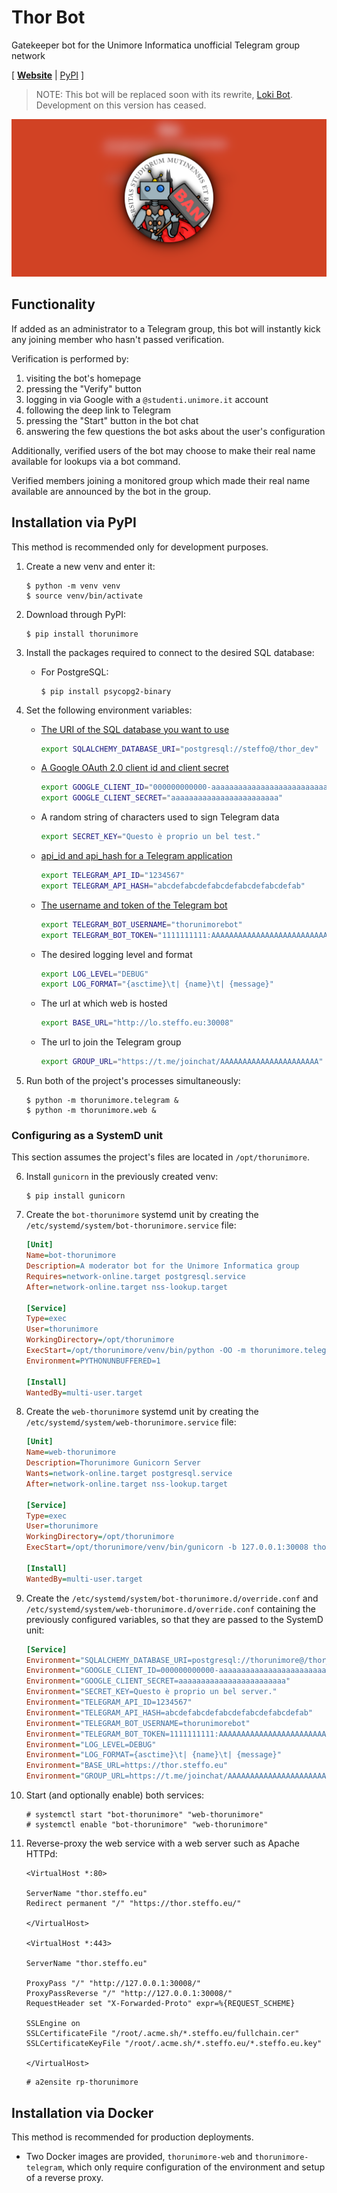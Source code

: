 # Thor Bot

Gatekeeper bot for the Unimore Informatica unofficial Telegram group network

\[ [**Website**](https://thor.steffo.eu) | [PyPI](https://pypi.org/project/thorunimore/) \]

> NOTE: This bot will be replaced soon with its rewrite, [Loki Bot](https://github.com/Steffo99/lokiunimore). Development on this version has ceased.

![The OpenGraph image of this page, with the project logo in the foreground and a blurred version of the Thor website in the background.](resources/opengraph.png)

## Functionality

If added as an administrator to a Telegram group, this bot will instantly kick any joining member who hasn't passed verification.

Verification is performed by:

1. visiting the bot's homepage
2. pressing the "Verify" button
3. logging in via Google with a `@studenti.unimore.it` account
4. following the deep link to Telegram
5. pressing the "Start" button in the bot chat
6. answering the few questions the bot asks about the user's configuration

Additionally, verified users of the bot may choose to make their real name available for lookups via a bot command.

Verified members joining a monitored group which made their real name available are announced by the bot in the group.

## Installation via PyPI

This method is recommended only for development purposes.

1. Create a new venv and enter it:
   ```console
   $ python -m venv venv
   $ source venv/bin/activate
   ```
   
2. Download through PyPI:
   ```console
   $ pip install thorunimore
   ```
   
3. Install the packages required to connect to the desired SQL database:
   
   - For PostgreSQL:
     ```console
     $ pip install psycopg2-binary
     ```

4. Set the following environment variables:

   - [The URI of the SQL database you want to use](https://docs.sqlalchemy.org/en/13/core/engines.html)
     ```bash
     export SQLALCHEMY_DATABASE_URI="postgresql://steffo@/thor_dev"
     ```
   
   - [A Google OAuth 2.0 client id and client secret](https://console.developers.google.com/apis/credentials)
     ```bash
     export GOOGLE_CLIENT_ID="000000000000-aaaaaaaaaaaaaaaaaaaaaaaaaaaaaaaa.apps.googleusercontent.com"
     export GOOGLE_CLIENT_SECRET="aaaaaaaaaaaaaaaaaaaaaaaa"
     ```
   
   - A random string of characters used to sign Telegram data
     ```bash
     export SECRET_KEY="Questo è proprio un bel test."
     ```
   
   - [api_id and api_hash for a Telegram application](https://my.telegram.org/apps)
     ```bash
     export TELEGRAM_API_ID="1234567"
     export TELEGRAM_API_HASH="abcdefabcdefabcdefabcdefabcdefab"
     ```

   - [The username and token of the Telegram bot](https://t.me/BotFather)
     ```bash
     export TELEGRAM_BOT_USERNAME="thorunimorebot"
     export TELEGRAM_BOT_TOKEN="1111111111:AAAAAAAAAAAAAAAAAAAAAAAAAAAAAAAAAAA"
     ```

   - The desired logging level and format
     ```bash
     export LOG_LEVEL="DEBUG"
     export LOG_FORMAT="{asctime}\t| {name}\t| {message}"
     ```
   
   - The url at which web is hosted
     ```bash
     export BASE_URL="http://lo.steffo.eu:30008"
     ```
     
   - The url to join the Telegram group
     ```bash
     export GROUP_URL="https://t.me/joinchat/AAAAAAAAAAAAAAAAAAAAAA"
     ```

5. Run both of the project's processes simultaneously:
   ```console
   $ python -m thorunimore.telegram &
   $ python -m thorunimore.web &
   ```

### Configuring as a SystemD unit

This section assumes the project's files are located in `/opt/thorunimore`.

6. Install `gunicorn` in the previously created venv:
   ```console
   $ pip install gunicorn
   ```

7. Create the `bot-thorunimore` systemd unit by creating the `/etc/systemd/system/bot-thorunimore.service` file:
   ```ini
   [Unit]
   Name=bot-thorunimore
   Description=A moderator bot for the Unimore Informatica group
   Requires=network-online.target postgresql.service
   After=network-online.target nss-lookup.target
   
   [Service]
   Type=exec
   User=thorunimore
   WorkingDirectory=/opt/thorunimore
   ExecStart=/opt/thorunimore/venv/bin/python -OO -m thorunimore.telegram
   Environment=PYTHONUNBUFFERED=1
   
   [Install]
   WantedBy=multi-user.target
   ```

8. Create the `web-thorunimore` systemd unit by creating the `/etc/systemd/system/web-thorunimore.service` file:
   ```ini
   [Unit]
   Name=web-thorunimore
   Description=Thorunimore Gunicorn Server
   Wants=network-online.target postgresql.service
   After=network-online.target nss-lookup.target
   
   [Service]
   Type=exec
   User=thorunimore
   WorkingDirectory=/opt/thorunimore
   ExecStart=/opt/thorunimore/venv/bin/gunicorn -b 127.0.0.1:30008 thorunimore.web.__main__:reverse_proxy_app
   
   [Install]
   WantedBy=multi-user.target
   ```
   
9. Create the `/etc/systemd/system/bot-thorunimore.d/override.conf` and 
   `/etc/systemd/system/web-thorunimore.d/override.conf` containing the previously configured variables, so that they are passed to the SystemD unit:
   ```ini
   [Service]
   Environment="SQLALCHEMY_DATABASE_URI=postgresql://thorunimore@/thor_prod"
   Environment="GOOGLE_CLIENT_ID=000000000000-aaaaaaaaaaaaaaaaaaaaaaaaaaaaaaaa.apps.googleusercontent.com"
   Environment="GOOGLE_CLIENT_SECRET=aaaaaaaaaaaaaaaaaaaaaaaa"
   Environment="SECRET_KEY=Questo è proprio un bel server."
   Environment="TELEGRAM_API_ID=1234567"
   Environment="TELEGRAM_API_HASH=abcdefabcdefabcdefabcdefabcdefab"
   Environment="TELEGRAM_BOT_USERNAME=thorunimorebot"
   Environment="TELEGRAM_BOT_TOKEN=1111111111:AAAAAAAAAAAAAAAAAAAAAAAAAAAAAAAAAAA"
   Environment="LOG_LEVEL=DEBUG"
   Environment="LOG_FORMAT={asctime}\t| {name}\t| {message}"
   Environment="BASE_URL=https://thor.steffo.eu"
   Environment="GROUP_URL=https://t.me/joinchat/AAAAAAAAAAAAAAAAAAAAAA"
   ```
   
10. Start (and optionally enable) both services:
    ```console
    # systemctl start "bot-thorunimore" "web-thorunimore"
    # systemctl enable "bot-thorunimore" "web-thorunimore"
    ```

11. Reverse-proxy the web service with a web server such as Apache HTTPd:
    ```apacheconf
    <VirtualHost *:80>
    
    ServerName "thor.steffo.eu"
    Redirect permanent "/" "https://thor.steffo.eu/"
    
    </VirtualHost>
    
    <VirtualHost *:443>
    
    ServerName "thor.steffo.eu"
    
    ProxyPass "/" "http://127.0.0.1:30008/"
    ProxyPassReverse "/" "http://127.0.0.1:30008/"
    RequestHeader set "X-Forwarded-Proto" expr=%{REQUEST_SCHEME}
    
    SSLEngine on
    SSLCertificateFile "/root/.acme.sh/*.steffo.eu/fullchain.cer"
    SSLCertificateKeyFile "/root/.acme.sh/*.steffo.eu/*.steffo.eu.key"
    
    </VirtualHost>
    ```
    ```console
    # a2ensite rp-thorunimore
    ```

## Installation via Docker

This method is recommended for production deployments.

- Two Docker images are provided, `thorunimore-web` and `thorunimore-telegram`, which only require configuration of the environment and setup of a reverse proxy.
